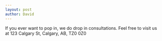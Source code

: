 ```yaml
---
layout: post
author: David
---
```


<p>If you ever want to pop in, we do drop in consultations.  
<!--more-->
Feel free to visit us at 123 Calgary St, Calgary, AB, TZ0 0Z0</p>
